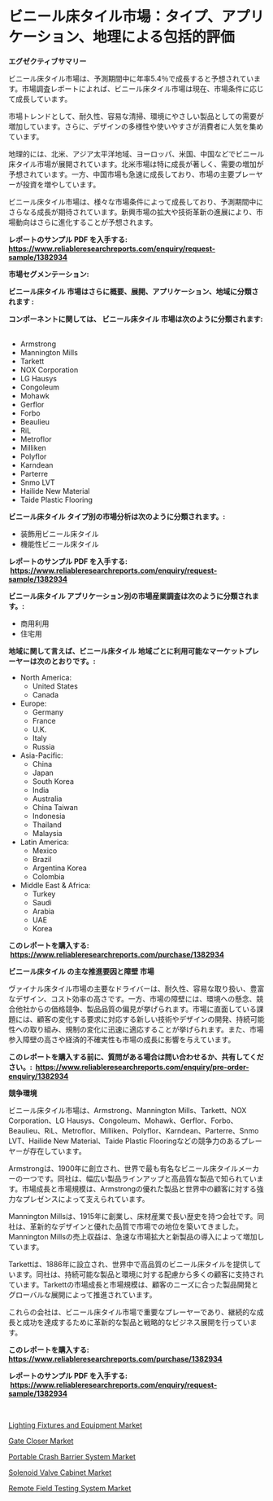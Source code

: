 <p><h1>ビニール床タイル市場：タイプ、アプリケーション、地理による包括的評価</h1></p><p><strong>エグゼクティブサマリー</strong></p>
<p><p>ビニール床タイル市場は、予測期間中に年率5.4％で成長すると予想されています。市場調査レポートによれば、ビニール床タイル市場は現在、市場条件に応じて成長しています。</p><p>市場トレンドとして、耐久性、容易な清掃、環境にやさしい製品としての需要が増加しています。さらに、デザインの多様性や使いやすさが消費者に人気を集めています。</p><p>地理的には、北米、アジア太平洋地域、ヨーロッパ、米国、中国などでビニール床タイル市場が展開されています。北米市場は特に成長が著しく、需要の増加が予想されています。一方、中国市場も急速に成長しており、市場の主要プレーヤーが投資を増やしています。</p><p>ビニール床タイル市場は、様々な市場条件によって成長しており、予測期間中にさらなる成長が期待されています。新興市場の拡大や技術革新の進展により、市場動向はさらに進化することが予想されます。</p></p>
<p><strong>レポートのサンプル PDF を入手する: <a href="https://www.reliableresearchreports.com/enquiry/request-sample/1382934">https://www.reliableresearchreports.com/enquiry/request-sample/1382934</a></strong></p>
<p><strong>市場セグメンテーション:</strong></p>
<p><strong> ビニール床タイル 市場はさらに概要、展開、アプリケーション、地域に分類されます :</strong></p>
<p><strong>コンポーネントに関しては、 ビニール床タイル 市場は次のように分類されます: &nbsp;</strong></p>
<p><ul><li>Armstrong</li><li>Mannington Mills</li><li>Tarkett</li><li>NOX Corporation</li><li>LG Hausys</li><li>Congoleum</li><li>Mohawk</li><li>Gerflor</li><li>Forbo</li><li>Beaulieu</li><li>RiL</li><li>Metroflor</li><li>Milliken</li><li>Polyflor</li><li>Karndean</li><li>Parterre</li><li>Snmo LVT</li><li>Hailide New Material</li><li>Taide Plastic Flooring</li></ul></p>
<p><strong> ビニール床タイル タイプ別の市場分析は次のように分類されます。:</strong></p>
<p><ul><li>装飾用ビニール床タイル</li><li>機能性ビニール床タイル</li></ul></p>
<p><strong>レポートのサンプル PDF を入手する: &nbsp;<a href="https://www.reliableresearchreports.com/enquiry/request-sample/1382934">https://www.reliableresearchreports.com/enquiry/request-sample/1382934</a></strong></p>
<p><strong> ビニール床タイル アプリケーション別の市場産業調査は次のように分類されます。:</strong></p>
<p><ul><li>商用利用</li><li>住宅用</li></ul></p>
<p><strong>地域に関して言えば、ビニール床タイル 地域ごとに利用可能なマーケットプレーヤーは次のとおりです。:</strong></p>
<p><ul>
    <li>
        North America:
        <ul>
            <li>United States</li>
            <li>Canada</li>
        </ul>
    </li>
    <li>
        Europe:
        <ul>
            <li>Germany</li>
            <li>France</li>
            <li>U.K.</li>
            <li>Italy</li>
            <li>Russia</li>
        </ul>
    </li>
    <li>
        Asia-Pacific:
        <ul>
            <li>China</li>
            <li>Japan</li>
            <li>South Korea</li>
            <li>India</li>
            <li>Australia</li>
            <li>China Taiwan</li>
            <li>Indonesia</li>
            <li>Thailand</li>
            <li>Malaysia</li>
        </ul>
    </li>
    <li>
        Latin America:
        <ul>
            <li>Mexico</li>
            <li>Brazil</li>
            <li>Argentina Korea</li>
            <li>Colombia</li>
        </ul>
    </li>
    <li>
        Middle East & Africa:
        <ul>
            <li>Turkey</li>
            <li>Saudi</li>
            <li>Arabia</li>
            <li>UAE</li>
            <li>Korea</li>
        </ul>
    </li>
    </ul></p>
<p><strong>このレポートを購入する: &nbsp;<a href="https://www.reliableresearchreports.com/purchase/1382934">https://www.reliableresearchreports.com/purchase/1382934</a></strong></p>
<p><strong>ビニール床タイル の主な推進要因と障壁 市場</strong></p>
<p><p>ヴァイナル床タイル市場の主要なドライバーは、耐久性、容易な取り扱い、豊富なデザイン、コスト効率の高さです。一方、市場の障壁には、環境への懸念、競合他社からの価格競争、製品品質の偏見が挙げられます。市場に直面している課題には、顧客の変化する要求に対応する新しい技術やデザインの開発、持続可能性への取り組み、規制の変化に迅速に適応することが挙げられます。また、市場参入障壁の高さや経済的不確実性も市場の成長に影響を与えています。</p></p>
<p><strong>このレポートを購入する前に、質問がある場合は問い合わせるか、共有してください。:&nbsp; <a href="https://www.reliableresearchreports.com/enquiry/pre-order-enquiry/1382934">https://www.reliableresearchreports.com/enquiry/pre-order-enquiry/1382934</a></strong></p>
<p><strong>競争環境</strong></p>
<p><p>ビニール床タイル市場は、Armstrong、Mannington Mills、Tarkett、NOX Corporation、LG Hausys、Congoleum、Mohawk、Gerflor、Forbo、Beaulieu、RiL、Metroflor、Milliken、Polyflor、Karndean、Parterre、Snmo LVT、Hailide New Material、Taide Plastic Flooringなどの競争力のあるプレーヤーが存在しています。</p><p>Armstrongは、1900年に創立され、世界で最も有名なビニール床タイルメーカーの一つです。同社は、幅広い製品ラインアップと高品質な製品で知られています。市場成長と市場規模は、Armstrongの優れた製品と世界中の顧客に対する強力なプレゼンスによって支えられています。</p><p>Mannington Millsは、1915年に創業し、床材産業で長い歴史を持つ会社です。同社は、革新的なデザインと優れた品質で市場での地位を築いてきました。Mannington Millsの売上収益は、急速な市場拡大と新製品の導入によって増加しています。</p><p>Tarkettは、1886年に設立され、世界中で高品質のビニール床タイルを提供しています。同社は、持続可能な製品と環境に対する配慮から多くの顧客に支持されています。Tarkettの市場成長と市場規模は、顧客のニーズに合った製品開発とグローバルな展開によって推進されています。</p><p>これらの会社は、ビニール床タイル市場で重要なプレーヤーであり、継続的な成長と成功を達成するために革新的な製品と戦略的なビジネス展開を行っています。</p></p>
<p><strong>このレポートを購入する: &nbsp; <a href="https://www.reliableresearchreports.com/purchase/1382934">https://www.reliableresearchreports.com/purchase/1382934</a></strong></p>
<p><strong>レポートのサンプル PDF を入手する: &nbsp;<a href="https://www.reliableresearchreports.com/enquiry/request-sample/1382934">https://www.reliableresearchreports.com/enquiry/request-sample/1382934</a></strong><strong></strong></p>
<p>&nbsp;</p>
<p><p><a href="https://github.com/Sinjinluong3e0awx2m195k76/Market-Research-Report-List-1/blob/main/lighting-fixtures-and-equipment-market.md">Lighting Fixtures and Equipment Market</a></p><p><a href="https://sore-arch-6db.notion.site/Gate-Closer-Market-Research-Report-Forecasted-for-Period-from-2024-2031-by-Market-Type-Market-Ap-df1559cd880e4bfbbb4923177d98aad1">Gate Closer Market</a></p><p><a href="https://view.publitas.com/reportprime-1/portable-crash-barrier-system-market-size-and-examines-its-market-scope-with-a-primary-focus-on-growth-opportunities-and-forecasted-trends-spanning-from-2024-to-2031/">Portable Crash Barrier System Market</a></p><p><a href="https://confirmed-shield-e13.notion.site/Solenoid-Valve-Cabinet-Market-Size-Market-Share-and-Global-Market-Analysis-Report-2024-2031-093f465c10aa4074a82b1c6e65c0cd0e">Solenoid Valve Cabinet Market</a></p><p><a href="https://view.publitas.com/reportprime-1/remote-field-testing-system-market-size-growth-outlook-from-2024-to-2031-projecting-at-markets-trends-analysis-by-application-regional-outlook-and-revenue/">Remote Field Testing System Market</a></p></p>